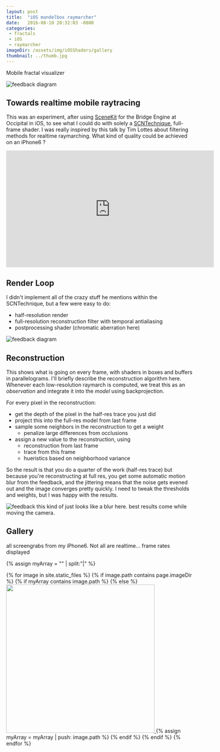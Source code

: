 ```yaml
---
layout: post
title:  "iOS mandelbox raymarcher"
date:   2016-08-10 20:32:03 -0800
categories: 
 - fractals
 - iOS
 - raymarcher
imageDir: /assets/img/iOSShaders/gallery
thumbnail: ../thumb.jpg
---
```

Mobile fractal visualizer

![feedback diagram](/assets/img/iOSShaders/header.jpg)

## Towards realtime mobile raytracing ##

This was an experiment, after using [SceneKit](https://developer.apple.com/reference/scenekit) for the Bridge Engine at Occipital in iOS, to see what I could do with solely a [SCNTechnique](https://developer.apple.com/reference/scenekit/scntechnique), full-frame shader. I was really inspired by this talk by Tim Lottes about filtering methods for realtime raymarching. What kind of quality could be achieved on an iPhone6 ? 


<center><iframe width="560" height="315" src="https://www.youtube.com/embed/WzpLWzGvFK4" frameborder="0" allowfullscreen></iframe> </center>


## Render Loop ##

I didn't implement all of the crazy stuff he mentions within the SCNTechnique, but a few were easy to do:
 - half-resolution render
 - full-resolution reconstruction filter with temporal antialiasing
 - postprocessing shader (chromatic aberration here)


![feedback diagram](/assets/img/iOSShaders/FractalFeedback.jpg)

## Reconstruction ##

This shows what is going on every frame, with shaders in boxes and buffers in parallelograms. I'll briefly describe the reconstruction algorithm here. Whenever each low-resolution raymarch is computed, we treat this as an *observation* and integrate it into the *model* using backprojection.

For every pixel in the reconstruction:

 - get the depth of the pixel in the half-res trace you just did
 - project this into the full-res model from last frame
 - sample some neighbors in the reconstruction to get a weight
    - penalize large differences from occlusions
 -  assign a new value to the reconstruction, using
    - reconstruction from last frame
    - trace from this frame
    - hueristics based on neighborhood variance 

So the result is that you do a quarter of the work (half-res trace) but because you're reconstructing at full res, you get some automatic motion blur from the feedback, and the jittering means that the noise gets evened out and the image converges pretty quickly. I need to tweak the thresholds and weights, but I was happy with the results. 

![feedback  ](/assets/img/iOSShaders/TAA.jpg)
this kind of just looks like a blur here. best results come while moving the camera.

## Gallery ##
all screengrabs from my iPhone6. Not all are realtime... frame rates displayed

<script type="text/javascript">
  window.onload = function() {
    // var container = document.getElementsByClassName('post-list');
    var container = document.getElementById('grid');
    var wall = new Masonry( container, {
      columnWidth: 400
    });
  };
  </script>

<div id="grid">

{% assign myArray = "" | split:"|"  %}

{% for image in site.static_files %}
  {% if image.path contains page.imageDir %}
  {% if myArray contains image.path %}
  {% else %}
<a href="{{image.path}}"> <img width="400" src="{{image.path}}"/> </a>
  {% assign myArray = myArray | push: image.path %}
  {% endif %}
  {% endif %}
{% endfor %}
</div>

